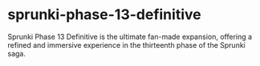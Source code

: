 # sprunki-phase-13-definitive
Sprunki Phase 13 Definitive is the ultimate fan-made expansion, offering a refined and immersive experience in the thirteenth phase of the Sprunki saga.
